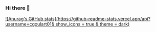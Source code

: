 ### Hi there 👋

[![Anurag's GitHub stats](https://github-readme-stats.vercel.app/api?username=cgoulart01& show_icons = true & theme = dark)](https://github.com/anuraghazra/github-readme-stats)

